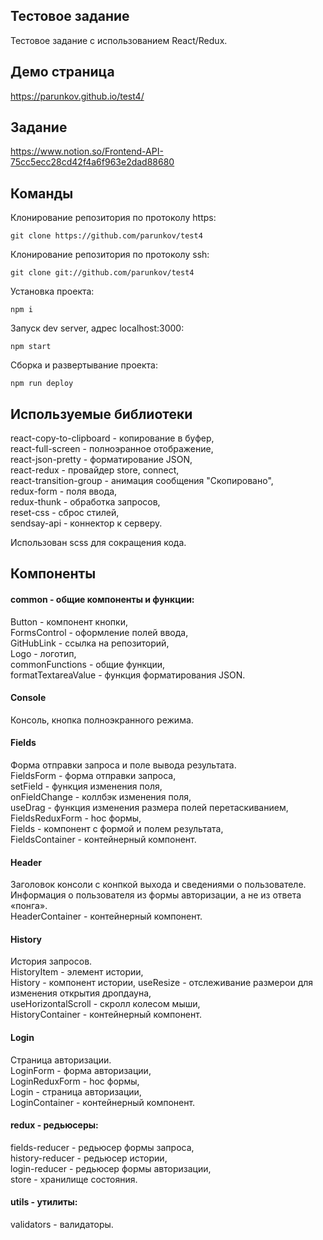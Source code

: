 ## Тестовое задание

Тестовое задание с использованием React/Redux.

## Демо страница

https://parunkov.github.io/test4/

## Задание

https://www.notion.so/Frontend-API-75cc5ecc28cd42f4a6f963e2dad88680

## Команды

Клонирование репозитория по протоколу https:

    git clone https://github.com/parunkov/test4

Клонирование репозитория по протоколу ssh:

    git clone git://github.com/parunkov/test4

Установка проекта:
    
    npm i

Запуск dev server, адрес localhost:3000:

    npm start

Сборка и развертывание проекта:

    npm run deploy

## Используемые библиотеки

react-copy-to-clipboard - копирование в буфер,  
react-full-screen - полноэранное отображение,  
react-json-pretty - форматирование JSON,  
react-redux - провайдер store, connect,  
react-transition-group - анимация сообщения "Скопировано",  
redux-form - поля ввода,  
redux-thunk - обработка запросов,  
reset-css - сброс стилей,  
sendsay-api - коннектор к серверу. 

Использован scss для сокращения кода.

## Компоненты

#### common - общие компоненты и функции:
Button - компонент кнопки,   
FormsControl - оформление полей ввода,  
GitHubLink - ссылка на репозиторий,  
Logo - логотип,  
commonFunctions - общие функции,  
formatTextareaValue - функция форматирования JSON. 

#### Console
Консоль, кнопка полноэкранного режима.

#### Fields
Форма отправки запроса и поле вывода результата.  
FieldsForm - форма отправки запроса,  
setField - функция изменения поля,  
onFieldChange - коллбэк изменения поля,  
useDrag - функция изменения размера полей перетаскиванием,  
FieldsReduxForm - hoc формы,  
Fields - компонент с формой и полем результата,  
FieldsContainer - контейнерный компонент.

#### Header
Заголовок консоли с конпкой выхода и сведениями о пользователе. Информация о пользователя из формы авторизации, а не из ответа «понга».  
HeaderContainer - контейнерный компонент.

#### History
История запросов.  
HistoryItem - элемент истории,    
History - компонент истории,
useResize - отслеживание размерои для изменения открытия дропдауна,  
useHorizontalScroll - скролл колесом мыши,  
HistoryContainer - контейнерный компонент.

#### Login
Страница авторизации.  
LoginForm - форма авторизации,  
LoginReduxForm - hoc формы,  
Login - страница авторизации,  
LoginContainer - контейнерный компонент.

#### redux - редьюсеры:
fields-reducer - редьюсер формы запроса,  
history-reducer - редьюсер истории,  
login-reducer - редьюсер формы авторизации,  
store - хранилище состояния.

#### utils - утилиты:
validators - валидаторы.  